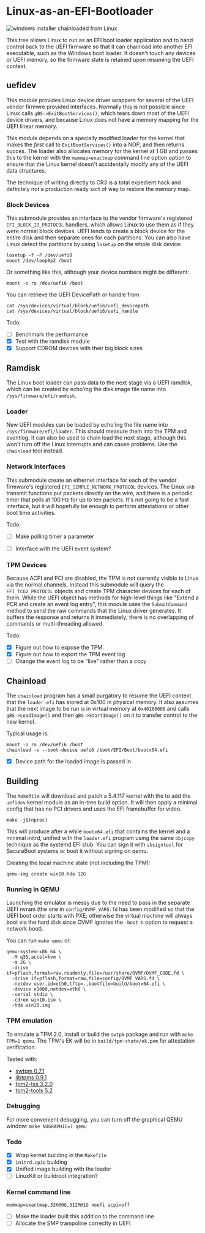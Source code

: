 # Linux-as-an-EFI-Bootloader

![windows installer chainloaded from Linux](images/chainload.jpg)

This tree allows Linux to run as an EFI boot loader application
and to hand control back to the UEFI firmware so that it can chainload
into another EFI executable, such as the Windows boot loader.
It doesn't touch any devices or UEFI memory, so the firmware state
is retained upon resuming the UEFI context.


## uefidev

This module provides Linux device driver wrappers for several of the
UEFI vendor firmwre provided interfaces.  Normally this is not possible
since Linux calls `gBS->ExitBootServices()`, which tears down most
of the UEFI device drivers, and because Linux does not have a memory
mapping for the UEFI linear memory.

This module depends on a specially modified loader for the
kernel that makes the *first* call to `ExitBootServices()` into a NOP,
and then returns succes.  The loader also allocates memory for the
kernel at 1 GB and passes this to the kernel with the `memmap=exactmap`
command line option option to ensure that the Linux kernel doesn't
accidentally modify any of the UEFI data structures.

The technique of writing directly to CR3 is a total expedient hack
and definitely not a production ready sort of way to restore the
memory map.


### Block Devices

This submodule provides an interface to the vendor firmware's registered
`EFI_BLOCK_IO_PROTOCOL` handlers, which allows Linux to use them
as if they were normal block devices.  UEFI tends to create a block
device for the entire disk and then separate ones for each partitions.
You can also have Linux detect the partitions by using `losetup` on
the whole disk device:

```
losetup -f -P /dev/uefi0
mount /dev/loop0p2 /boot
```

Or something like this, although your device numbers might be different:

```
mount -o ro /dev/uefi6 /boot
```

You can retrieve the UEFI DevicePath or handle from

```
cat /sys/devices/virtual/block/uefi6/uefi_devicepath
cat /sys/devices/virtual/block/uefi6/uefi_handle
```


Todo:

* [ ] Benchmark the performance
* [X] Test with the ramdisk module
* [X] Support CDROM devices with their big block sizes

## Ramdisk

The Linux boot loader can pass data to the next stage via a UEFI
ramdisk, which can be created by echo'ing the disk image file name into
`/sys/firmware/efi/ramdisk`.

### Loader

New UEFI modules can be loaded by echo'ing the file name into
`/sys/firmware/efi/loader`.  This should measure them into
the TPM and eventlog.  It can also be used to chain load
the next stage, although this won't turn off the Linux interrupts
and can cause problems.  Use the `chainload` tool instead.

### Network Interfaces

This submodule create an ethernet interface for each of the
vendor firmware's registered `EFI_SIMPLE_NETWORK_PROTOCOL` devices.
The Linux `skb` transmit functions put packets directly on the wire,
and there is a periodic timer that polls at 100 Hz for up to ten packets.
It's not going to be a fast interface, but it will hopefully be enough
to perform attestations or other boot time activities.

Todo:

* [ ] Make polling timer a parameter
* [ ] Interface with the UEFI event system?


### TPM Devices

Because ACPI and PCI are disabled, the TPM is not currently visible
to Linux via the normal channels.  Instead this submodule will
query the `EFI_TCG2_PROTOCOL` objects and create TPM character
devices for each of them.  While the UEFI object has methods for
high-level things like "Extend a PCR and create an event log entry",
this module uses the `SubmitCommand` method to send the raw commands
that the Linux driver generates.  It buffers the response and returns
it immediately; there is no overlapping of commands or multi-threading
allowed.

Todo:

* [X] Figure out how to expose the TPM.
* [X] Figure out how to export the TPM event log
* [ ] Change the event log to be "live" rather than a copy

## Chainload

The `chainload` program has a small purgatory to resume the
UEFI context that the `loader.efi` has stored at 0x100 in physical
memory.  It also assumes that the next image to be run is in
virtual memory at `0x40100000` and calls `gBS->LoadImage()` and
then `gBS->StartImage()` on it to transfer control to the
new kernel.

Typical usage is:

```
mount -o ro /dev/uefi6 /boot
chainload -v --boot-device uefi6 /boot/EFI/Boot/bootx64.efi
```


* [X] Device path for the loaded image is passed in

## Building

The `Makefile` will download and patch a 5.4.117 kernel with the
to add the `uefidev` kernel module as an in-tree build option.
It will then apply a minimal config that has no PCI drivers and
uses the EFI framebuffer for video.

```
make -j$(nproc)
```

This will produce after a while `bootx64.efi` that contains the
kernel and a minimal initrd, unified with the `loader.efi` program
using the same `objcopy` technique as the systemd EFI stub.
You can sign it with `sbsigntool` for SecureBoot systems or
boot it without signing on qemu.


Creating the local machine state (not including the TPM):
```
qemu-img create win10.hda 12G
```

### Running in QEMU

Launching the emulator is messy due to the need to pass in the separate
UEFI nvram (the one in `config/OVMF_VARS.fd` has been modified so that
the UEFI boot order starts with PXE; otherwise the virtual machine will
always boot via the hard disk since OVMF ignores the `-boot n` option
to request a network boot).

You can run `make qemu` or:

```
qemu-system-x86_64 \
  -M q35,accel=kvm \
  -m 2G \
  -drive if=pflash,format=raw,readonly,file=/usr/share/OVMF/OVMF_CODE.fd \
  -drive if=pflash,format=raw,file=config/OVMF_VARS.fd \
  -netdev user,id=eth0,tftp=.,bootfile=build/bootx64.efi \
  -device e1000,netdev=eth0 \
  -serial stdio \
  -cdrom win10.iso \
  -hda win10.img
```

### TPM emulation

To emulate a TPM 2.0, install or build the `swtpm` package and 
run with `make TPM=1 qemu`.  The TPM's EK will be in `build/tpm-state/ek.pem`
for attestation verification.

Tested with:

* [swtpm 0.7.1](https://github.com/stefanberger/swtpm/releases/tag/v0.7.1)
* [libtpms 0.9.1](https://github.com/stefanberger/libtpms/releases/tag/v0.9.1)
* [tpm2-tss 3.2.0](https://github.com/tpm2-software/tpm2-tss/releases/tag/3.2.0)
* [tpm2-tools 5.2](https://github.com/tpm2-software/tpm2-tools/releases/tag/5.2)

### Debugging

For more convenient debugging, you can turn off the graphical QEMU window:
`make NOGRAPHIC=1 qemu`

### Todo

* [X] Wrap kernel building in the `Makefile`
* [X] `initrd.cpio` building
* [X] Unified image building with the loader
* [ ] LinuxKit or buildroot integration?

### Kernel command line

```
memmap=exactmap,32K@0G,512M@1G noefi acpi=off
```

* [ ] Make the loader built this addition to the command line
* [ ] Allocate the SMP trampoline correclty in UEFI
